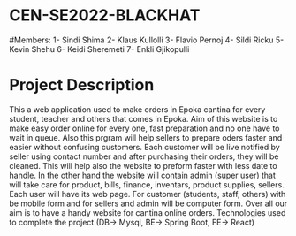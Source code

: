 # CEN-SE2022-BLACKHAT
#Members: 
1- Sindi Shima 
2- Klaus Kullolli 
3- Flavio Pernoj
4- Sildi Ricku 
5- Kevin Shehu 
6- Keidi Sheremeti 
7- Enkli Gjikopulli

# Project Description

This a web application used to make orders in Epoka cantina for every student, teacher and others that comes in Epoka. Aim of this website is to make  easy order online for every one, fast preparation and no one have to wait in queue. Also this prgram will help sellers to prepare oders faster and easier without confusing customers. Each customer will be live notified by seller using contact number and after  purchasing their orders, they will be cleaned. This will help also the website to preform faster with less date to handle. In the other hand the website will contain admin (super user) that will take care for product, bills, finance, inventars, product supplies, sellers.
Each user will have its web page. For customer (students, staff, others) with be mobile form and for sellers and admin will be computer form.
Over all our aim is to have a handy website for cantina online orders.
Technologies used to complete the project (DB-> Mysql, BE-> Spring Boot, FE-> React)
